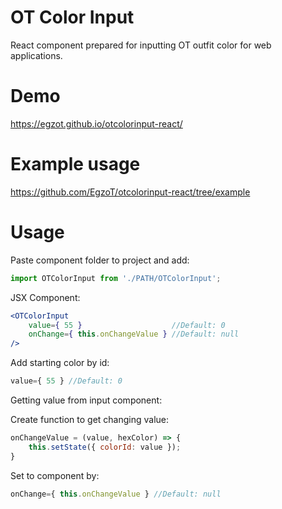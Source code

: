 # OT Color Input

React component prepared for inputting OT outfit color for web applications.

# Demo

https://egzot.github.io/otcolorinput-react/

# Example usage

https://github.com/EgzoT/otcolorinput-react/tree/example

# Usage

Paste component folder to project and add:

```js
import OTColorInput from './PATH/OTColorInput';
```

JSX Component:

```jsx
<OTColorInput
    value={ 55 }                    //Default: 0
    onChange={ this.onChangeValue } //Default: null
/>
```

Add starting color by id:

```jsx
value={ 55 } //Default: 0
```

Getting value from input component:

Create function to get changing value:

```jsx
onChangeValue = (value, hexColor) => {
    this.setState({ colorId: value });
}
```

Set to component by:

```jsx
onChange={ this.onChangeValue } //Default: null
```
